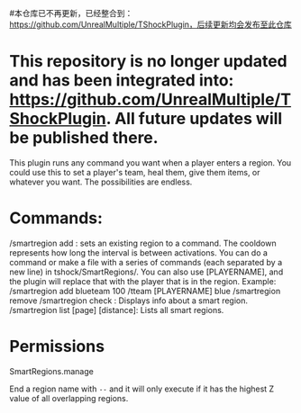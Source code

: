 #本仓库已不再更新，已经整合到：https://github.com/UnrealMultiple/TShockPlugin，后续更新均会发布至此仓库
# This repository is no longer updated and has been integrated into: https://github.com/UnrealMultiple/TShockPlugin. All future updates will be published there.

This plugin runs any command you want when a player enters a region. You could use this to set a player's team, heal them, give them items, or whatever you want. The possibilities are endless.

# Commands:
/smartregion add <region name> <cooldown> <command or file>: sets an existing region to a command. The cooldown represents how long the interval is between activations. You can do a command or make a file with a series of commands (each separated by a new line) in tshock/SmartRegions/. You can also use [PLAYERNAME], and the plugin will replace that with the player that is in the region. Example:
/smartregion add blueteam 100 /tteam [PLAYERNAME] blue
/smartregion remove <region name>
/smartregion check <region name>: Displays info about a smart region.
/smartregion list [page] [distance]: Lists all smart regions.

# Permissions
SmartRegions.manage

End a region name with `--` and it will only execute if it has the highest Z value of all overlapping regions.
